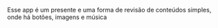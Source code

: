 Esse app é um presente e uma forma de revisão de conteúdos simples, onde há botões, imagens e música
